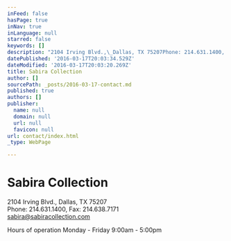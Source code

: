 ```yaml
---
inFeed: false
hasPage: true
inNav: true
inLanguage: null
starred: false
keywords: []
description: "2104 Irving Blvd.,\_Dallas, TX 75207Phone: 214.631.1400, Fax: 214.638.7171sabira@sabiracollection.com"
datePublished: '2016-03-17T20:03:34.529Z'
dateModified: '2016-03-17T20:03:20.269Z'
title: Sabira Collection
author: []
sourcePath: _posts/2016-03-17-contact.md
published: true
authors: []
publisher:
  name: null
  domain: null
  url: null
  favicon: null
url: contact/index.html
_type: WebPage

---
```

# Sabira Collection

2104 Irving Blvd., Dallas, TX 75207  
Phone: 214.631.1400, Fax: 214.638.7171  
sabira@sabiracollection.com

Hours of operation Monday - Friday 9:00am - 5:00pm

[][0]

[0]: mailto:sabira@sbcglobal.net